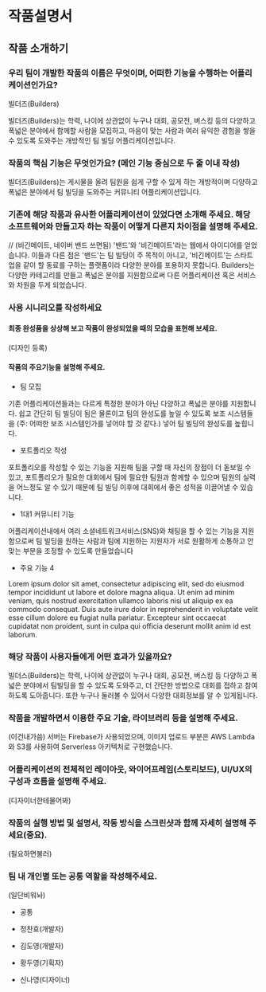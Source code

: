 # 작품설명서 
## 작품 소개하기
### 우리 팀이 개발한 작품의 이름은 무엇이며, 어떠한 기능을 수행하는 어플리케이션인가요?
빌더즈(Builders)

빌더즈(Builders)는 학력, 나이에 상관없이 누구나 대회, 공모전, 버스킹 등의 다양하고 폭넓은 분야에서 함께할 사람을 모집하고, 마음이 맞는 사람과 여러 유익한 경험을 쌓을 수 있도록 도와주는 개방적인 팀 빌딩 어플리케이션입니다. 

### 작품의 핵심 기능은 무엇인가요? (메인 기능 중심으로 두 줄 이내 작성)
빌더즈(Builders)는 게시물을 올려 팀원을 쉽게 구할 수 있게 하는 개방적이며 다양하고 폭넓은 분야에서 팀 빌딩을 도와주는 커뮤니티 어플리케이션입니다.

### 기존에 해당 작품과 유사한 어플리케이션이 있었다면 소개해 주세요. 해당 소프트웨어와 만들고자 하는 작품이 어떻게 다른지 차이점을 설명해 주세요. 

// (비긴메이트, 네이버 밴드 쓰면됨)
'밴드'와 '비긴메이트'라는 웹에서 아이디어를 얻었습니다. 이들과 다른 점은 '밴드'는 팀 빌딩이 주 목적이 아니고, '비긴메이트'는 스타트업을 같이 할 동료를 구하는 플랫폼이라 다양한 분야를 포용하지 못합니다. Builders는 다양한 카테고리를 만들고 폭넓은 분야를 지원함으로써 다른 어플리케이션 혹은 서비스와 차원을 두게 되었습니다.

### 사용 시니리오를 작성하세요
#### 최종 완성품을 상상해 보고 작품이 완성되었을 때의 모습을 표현해 보세요.
(디자인 등록)

#### 작품의 주요기능을 설명해 주세요.
* 팀 모집

기존 어플리케이션들과는 다르게 특정한 분야가 아닌 다양하고 폭넓은 분야를 지원합니다. 쉽고 간단히 팀 빌딩이 됨은 물론이고 팀의 완성도를 높일 수 있도록 보조 시스템들을 (주: 어떠한 보조 시스템인가를 넣어야 할 것 같다.) 넣어 팀 빌딩의 완성도를 높힙니다.

* 포트폴리오 작성

포트폴리오를 작성할 수 있는 기능을 지원해 팀을 구할 때 자신의 장점이 더 돋보일 수 있고, 포트폴리오가 필요한 대회에서 팀에 필요한 팀원과 함께할 수 있으며 팀원의 실력을 어느정도 알 수 있기 때문에 팀 빌딩 이후에 대회에서 좋은 성적을 이끌어낼 수 있습니다.

* 1대1 커뮤니티 기능

어플리케이션내에서 여러 소셜네트워크서비스(SNS)와 채팅을 할 수 있는 기능을 지원함으로써 팀 빌딩을 원하는 사람과 팀에 지원하는 지원자가 서로 원활하게 소통하고 안맞는 부분을 조정할 수 있도록 만들었습니다


* 주요 기능 4

Lorem ipsum dolor sit amet, consectetur adipiscing elit, sed do eiusmod tempor incididunt ut labore et dolore magna aliqua. Ut enim ad minim veniam, quis nostrud exercitation ullamco laboris nisi ut aliquip ex ea commodo consequat. Duis aute irure dolor in reprehenderit in voluptate velit esse cillum dolore eu fugiat nulla pariatur. Excepteur sint occaecat cupidatat non proident, sunt in culpa qui officia deserunt mollit anim id est laborum.

### 해당 작품이 사용자들에게 어떤 효과가 있을까요?
빌더스(Builders)는 학력, 나이에 상관없이 누구나 대회, 공모전, 버스킹 등 다양하고 폭넓은 분야에서 팀빌딩을 할 수 있도록 도와주고, 더 간단한 방법으로 대회를 접하고 참여하도록 도아줍니다. 또한 누구나 둘러볼 수 있어서 다양한 대회정보를 알 수 있게됩니다.

### 작품을 개발하면서 이용한 주요 기술, 라이브러리 등을 설명해 주세요.
(이건내가씀)
서버는 Firebase가 사용되었으며, 이미지 업로드 부분은 AWS Lambda와 S3를 사용하여 Serverless 아키텍처로 구현했습니다.

### 어플리케이션의 전체적인 레이아웃, 와이어프레임(스토리보드), UI/UX의 구성과 흐름을 설명해 주세요.
(디자이너한테물어봐)

### 작품의 실행 방법 및 설명서, 작동 방식을 스크린샷과 함께 자세히 설명해 주세요(중요).
(필요하면불러)

### 팀 내 개인별 또는 공통 역할을 작성해주세요.
(일단비워놔)
* 공통

* 정찬효(개발자)

* 김도영(개발자)

* 황두영(기획자)

* 신나영(디자이너)
